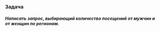 ### Задача

##### Написать запрос, выбирающий количество посещений от мужчин и от женщин по регионам.
